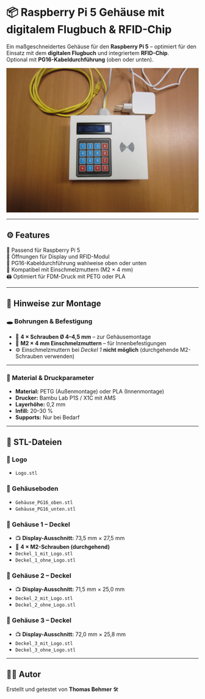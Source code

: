 # 📦 Raspberry Pi 5 Gehäuse mit digitalem Flugbuch & RFID-Chip

Ein maßgeschneidertes Gehäuse für den **Raspberry Pi 5** – optimiert für den Einsatz mit dem **digitalen Flugbuch** und integriertem **RFID-Chip**.  
Optional mit **PG16-Kabeldurchführung** (oben oder unten).

![Gehäuse mit RFID und Display](https://github.com/stephanflug/digitales-Flugbuch/blob/main/3D%20Druckerteile/Version%204%20Deluxe%20mit%20PI5/Fotos/IMG_7077.JPG)

---

## ⚙️ Features

📗 Passend für Raspberry Pi 5  
📘 Öffnungen für Display und RFID-Modul  
🔩 PG16-Kabeldurchführung wahlweise oben oder unten  
🧊 Kompatibel mit Einschmelzmuttern (M2 × 4 mm)  
🖨️ Optimiert für FDM-Druck mit PETG oder PLA  

---

## 🔧 Hinweise zur Montage

### 🕳️ Bohrungen & Befestigung
- 🔩 **4 × Schrauben Ø 4–4,5 mm** – zur Gehäusemontage  
- 🧷 **M2 × 4 mm Einschmelzmuttern** – für Innenbefestigungen  
- ⚙️ Einschmelzmuttern bei *Deckel 1* **nicht möglich** (durchgehende M2-Schrauben verwenden)

---

### 🧱 Material & Druckparameter
- **Material:** PETG (Außenmontage) oder PLA (Innenmontage)  
- **Drucker:** Bambu Lab P1S / X1C mit AMS  
- **Layerhöhe:** 0,2 mm  
- **Infill:** 20–30 %  
- **Supports:** Nur bei Bedarf  

---

## 🧩 STL-Dateien

### 🔖 Logo
- `Logo.stl`

### 🧱 Gehäuseboden
- `Gehäuse_PG16_oben.stl`  
- `Gehäuse_PG16_unten.stl`

### 🧰 Gehäuse 1 – Deckel
- 📺 **Display-Ausschnitt:** 73,5 mm × 27,5 mm  
- 🔩 **4 × M2-Schrauben (durchgehend)**  
- `Deckel_1_mit_Logo.stl`  
- `Deckel_1_ohne_Logo.stl`

### 🧰 Gehäuse 2 – Deckel
- 📺 **Display-Ausschnitt:** 71,5 mm × 25,0 mm  
- `Deckel_2_mit_Logo.stl`  
- `Deckel_2_ohne_Logo.stl`

### 🧰 Gehäuse 3 – Deckel
- 📺 **Display-Ausschnitt:** 72,0 mm × 25,8 mm  
- `Deckel_3_mit_Logo.stl`  
- `Deckel_3_ohne_Logo.stl`

---

## 🧑‍🔬 Autor

Erstellt und getestet von **Thomas Behmer** 🛠️
